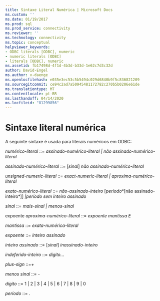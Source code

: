 ```yaml
---
title: Sintaxe Literal Numérica | Microsoft Docs
ms.custom: ''
ms.date: 01/19/2017
ms.prod: sql
ms.prod_service: connectivity
ms.reviewer: ''
ms.technology: connectivity
ms.topic: conceptual
helpviewer_keywords:
- ODBC literals [ODBC], numeric
- numeric literals [ODBC]
- literals [ODBC], numeric
ms.assetid: fb17498d-4f1d-4b3d-b33d-1e62c7d3c32d
author: David-Engel
ms.author: v-daenge
ms.openlocfilehash: e035e3ec53c5b5494c029d6840b9f5c836821209
ms.sourcegitcommit: ce94c2ad7a50945481172782c270b5b0206e61de
ms.translationtype: MT
ms.contentlocale: pt-BR
ms.lasthandoff: 04/14/2020
ms.locfileid: "81299856"
---
```

# <a name="numeric-literal-syntax"></a>Sintaxe literal numérica
A seguinte sintaxe é usada para literais numéricos em ODBC:  
  
 *numérico-literal* ::= *assinado-numérico-literal &#124; não assinado-numérico-literal*  
  
 *assinado-numérico-literal* ::= [*sinal*] *não assinado-numérico-literal*  
  
 *unsigned-numeric-literal* ::= *exact-numeric-literal &#124; aproxima-numérico-literal*  
  
 *exato-numérico-literal* ::= *não-assinado-inteiro* [*período**[não assinado-inteiro*]] *&#124;período sem inteiro assinado*  
  
 *sinal* ::= *mais-sinal &#124; menos-sinal*  
  
 expoente *aproxima-numérico-literal* ::= *expoente mantissa E*  
  
 *mantissa* ::= *exata-numérica-literal*  
  
 *expoente* ::= *inteiro assinado*  
  
 *inteiro assinado* ::= [*sinal*] *inassinado-inteiro*  
  
 *indeferido-inteiro* ::= *dígito...*  
  
 *plus-sign* ::=*+*  
  
 *menos sinal* ::= -  
  
 *dígito* ::= 1 &#124; 2 &#124; 3 &#124; 4 &#124; 5 &#124; 6 &#124; 7 &#124; 8 &#124; 9 &#124; 0  
  
 *período* ::= .
